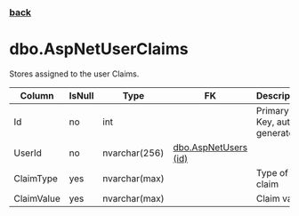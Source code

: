 ﻿### [back](../index.md)

# dbo.AspNetUserClaims

Stores assigned to the user Claims.

| Column     | IsNull | Type          | FK                                         | Description                 |
|------------|--------|---------------|--------------------------------------------|-----------------------------|
| Id         | no     | int           |                                            | Primary Key, auto generated |
| UserId     | no     | nvarchar(256) | [dbo.AspNetUsers (id)](dbo.AspNetUsers.md) |                             |
| ClaimType  | yes    | nvarchar(max) |                                            | Type of the claim           |
| ClaimValue | yes    | nvarchar(max) |                                            | Claim value                 |


